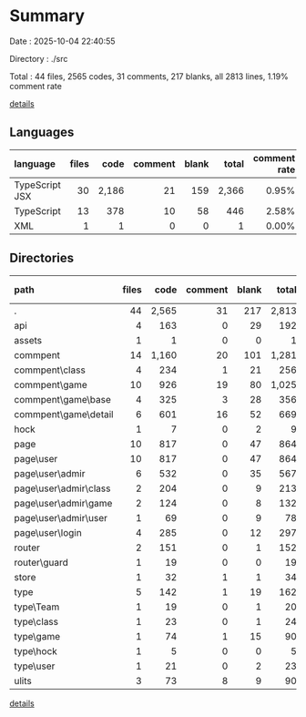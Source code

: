# Summary

Date : 2025-10-04 22:40:55

Directory : ./src

Total : 44 files,  2565 codes, 31 comments, 217 blanks, all 2813 lines, 1.19% comment rate

[details](details.md)

## Languages
| language | files | code | comment | blank | total | comment rate |
| :--- | ---: | ---: | ---: | ---: | ---: | ---: |
| TypeScript JSX | 30 | 2,186 | 21 | 159 | 2,366 | 0.95% |
| TypeScript | 13 | 378 | 10 | 58 | 446 | 2.58% |
| XML | 1 | 1 | 0 | 0 | 1 | 0.00% |

## Directories
| path | files | code | comment | blank | total | comment rate |
| :--- | ---: | ---: | ---: | ---: | ---: | ---: |
| . | 44 | 2,565 | 31 | 217 | 2,813 | 1.19% |
| api | 4 | 163 | 0 | 29 | 192 | 0.00% |
| assets | 1 | 1 | 0 | 0 | 1 | 0.00% |
| commpent | 14 | 1,160 | 20 | 101 | 1,281 | 1.69% |
| commpent\class | 4 | 234 | 1 | 21 | 256 | 0.43% |
| commpent\game | 10 | 926 | 19 | 80 | 1,025 | 2.01% |
| commpent\game\base | 4 | 325 | 3 | 28 | 356 | 0.91% |
| commpent\game\detail | 6 | 601 | 16 | 52 | 669 | 2.59% |
| hock | 1 | 7 | 0 | 2 | 9 | 0.00% |
| page | 10 | 817 | 0 | 47 | 864 | 0.00% |
| page\user | 10 | 817 | 0 | 47 | 864 | 0.00% |
| page\user\admir | 6 | 532 | 0 | 35 | 567 | 0.00% |
| page\user\admir\class | 2 | 204 | 0 | 9 | 213 | 0.00% |
| page\user\admir\game | 2 | 124 | 0 | 8 | 132 | 0.00% |
| page\user\admir\user | 1 | 69 | 0 | 9 | 78 | 0.00% |
| page\user\login | 4 | 285 | 0 | 12 | 297 | 0.00% |
| router | 2 | 151 | 0 | 1 | 152 | 0.00% |
| router\guard | 1 | 19 | 0 | 0 | 19 | 0.00% |
| store | 1 | 32 | 1 | 1 | 34 | 3.03% |
| type | 5 | 142 | 1 | 19 | 162 | 0.70% |
| type\Team | 1 | 19 | 0 | 1 | 20 | 0.00% |
| type\class | 1 | 23 | 0 | 1 | 24 | 0.00% |
| type\game | 1 | 74 | 1 | 15 | 90 | 1.33% |
| type\hock | 1 | 5 | 0 | 0 | 5 | 0.00% |
| type\user | 1 | 21 | 0 | 2 | 23 | 0.00% |
| ulits | 3 | 73 | 8 | 9 | 90 | 9.88% |

[details](details.md)